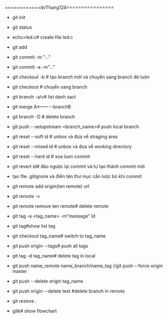 ============dvThang124================
- git init
- git status
- echo>led.c# create file led.c
- git add <file>
- git commit -m "..."
- git commit -a -m"..."

- git checkout -b <newbranch> # tạo branch mới và chuyển sang branch đó luôn
- git checkout <branch>  # chuyển sang branch 
- git branch -a/v# list danh sact
- git merge <branchB>    A<-----branchB
- git branch -D <branch># delete branch
- git push --setupstream <remote> <branch_name># push local branch

- git reset --soft id # unbox và đưa về straging area
- git reset --mixed id # unbox và đưa về working directory
- git reset --hard id # xoa luon commit

- git revert id# đảo ngược lại commit và tự tạo thành commit mới
- tạo file .gitignore và điền tên thư mục cần lược bỏ khi commit

- git remote add origin(ten remote) url
- git remote -v
- git remote remove ten remote# delete remote

- git tag -a <tag_name> -m"message" Id
- git tag#show list tag
- git checkout tag_name# switch to tag_name
- git push origin --tags# push all tags
- git tag -d tag_name# delete tag in local
- git push name_remote name_branch/name_tag //git push --force origin master
- git push --delete origin tag_name

- git push origin --delete test #delete branch in remote
- git restore .
- gitk# show flowchart